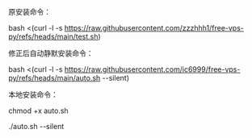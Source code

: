 原安装命令：

bash <(curl -l -s https://raw.githubusercontent.com/zzzhhh1/free-vps-py/refs/heads/main/test.sh)

修正后自动静默安装命令：

bash <(curl -l -s https://raw.githubusercontent.com/ic6999/free-vps-py/refs/heads/main/auto.sh --silent)

本地安装命令：

chmod +x auto.sh

./auto.sh --silent
